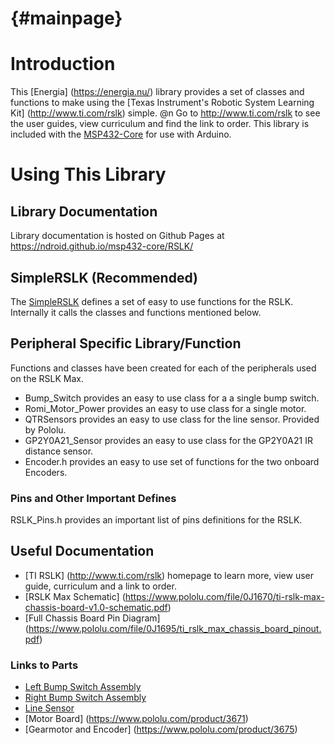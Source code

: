 {#mainpage}
=================

# Introduction


This [Energia] (https://energia.nu/) library provides a set of classes and functions to make using the [Texas Instrument's Robotic System Learning Kit] (http://www.ti.com/rslk) simple. @n Go to http://www.ti.com/rslk to see the user guides, view curriculum and find the link to order. This library is included with the [MSP432-Core](https://github.com/ndroid/msp432-core) for use with Arduino.

# Using This Library

## Library Documentation
Library documentation is hosted on Github Pages at https://ndroid.github.io/msp432-core/RSLK/

## SimpleRSLK (Recommended)

The [SimpleRSLK](group___simple_r_s_l_k.html) defines a set of easy to use functions for the RSLK. Internally it calls the classes and functions mentioned below.

## Peripheral Specific Library/Function

Functions and classes have been created for each of the peripherals used on the RSLK Max.

- Bump_Switch provides an easy to use class for a a single bump switch.
- Romi_Motor_Power provides an easy to use class for a single motor.
- QTRSensors provides an easy to use class for the line sensor. Provided by Pololu.
- GP2Y0A21_Sensor provides an easy to use class for the GP2Y0A21 IR distance sensor.
- Encoder.h provides an easy to use set of functions for the two onboard Encoders.

### Pins and Other Important Defines

RSLK_Pins.h provides an important list of pins definitions for the RSLK.

## Useful Documentation
- [TI RSLK] (http://www.ti.com/rslk) homepage to learn more, view user guide, curriculum and a link to order.
- [RSLK Max Schematic] (https://www.pololu.com/file/0J1670/ti-rslk-max-chassis-board-v1.0-schematic.pdf)
- [Full Chassis Board Pin Diagram] (https://www.pololu.com/file/0J1695/ti_rslk_max_chassis_board_pinout.pdf)

### Links to Parts
- [Left Bump Switch Assembly](https://www.pololu.com/product/3673)
- [Right Bump Switch Assembly](https://www.pololu.com/product/3674)
- [Line Sensor](https://www.pololu.com/product/3672)
- [Motor Board] (https://www.pololu.com/product/3671)
- [Gearmotor and Encoder] (https://www.pololu.com/product/3675)
